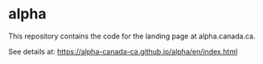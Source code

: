 # alpha

This repository contains the code for the landing page at alpha.canada.ca. 

See details at: https://alpha-canada-ca.github.io/alpha/en/index.html
